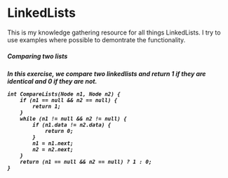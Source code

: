 # LinkedLists

This is my knowledge gathering resource for all things LinkedLists. I try to use examples where possible to demontrate the functionality. 

<h5>Comparing two lists<h5>
In this exercise, we compare two linkedlists and return 1 if they are identical and 0 if they are not. 

```
int CompareLists(Node n1, Node n2) {
    if (n1 == null && n2 == null) {
        return 1;
    }
    while (n1 != null && n2 != null) {
        if (n1.data != n2.data) {
            return 0;
        }
        n1 = n1.next;
        n2 = n2.next;
    }
    return (n1 == null && n2 == null) ? 1 : 0;
}
```

